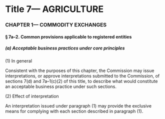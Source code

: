
# Title 7— AGRICULTURE
### CHAPTER 1— COMMODITY EXCHANGES
#### § 7a–2. Common provisions applicable to registered entities
##### (a) Acceptable business practices under core principles

(1) In general

Consistent with the purposes of this chapter, the Commission may issue interpretations, or approve interpretations submitted to the Commission, of sections 7(d) and 7a–1(c)(2) of this title, to describe what would constitute an acceptable business practice under such sections.

(2) Effect of interpretation

An interpretation issued under paragraph (1) may provide the exclusive means for complying with each section described in paragraph (1).
